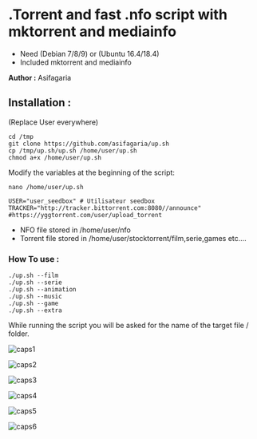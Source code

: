 # .Torrent and fast .nfo script with mktorrent and mediainfo

* Need (Debian 7/8/9) or (Ubuntu 16.4/18.4)
* Included mktorrent and mediainfo

**Author :** Asifagaria

## Installation :
(Replace User everywhere)
```
cd /tmp
git clone https://github.com/asifagaria/up.sh
cp /tmp/up.sh/up.sh /home/user/up.sh
chmod a+x /home/user/up.sh
```

Modify the variables at the beginning of the script:
```
nano /home/user/up.sh
```
```
USER="user_seedbox" # Utilisateur seedbox
TRACKER="http://tracker.bittorrent.com:8080//announce" #https://yggtorrent.com/user/upload_torrent
```

* NFO file stored in /home/user/nfo
* Torrent file stored in /home/user/stocktorrent/film,serie,games etc....

### How To use :
```
./up.sh --film
./up.sh --serie
./up.sh --animation
./up.sh --music
./up.sh --game
./up.sh --extra
```
While running the script you will be asked for the name of the target file / folder.

![caps1](https://user-images.githubusercontent.com/34775368/34308900-ac0ed54a-e74f-11e7-8923-d25017f27331.PNG)

![caps2](https://user-images.githubusercontent.com/34775368/34308918-c07f5900-e74f-11e7-90d1-3cbc65ccd03f.PNG)

![caps3](https://user-images.githubusercontent.com/34775368/34308923-c3a75146-e74f-11e7-8cd0-c8c2731d5db5.PNG)

![caps4](https://user-images.githubusercontent.com/34775368/34308928-c625e572-e74f-11e7-9e0d-439ff529643e.PNG)

![caps5](https://user-images.githubusercontent.com/34775368/34308933-cbcd83b8-e74f-11e7-8451-dab952c2b79a.PNG)

![caps6](https://user-images.githubusercontent.com/34775368/34308936-cf2c41fc-e74f-11e7-9163-3cf84ba2f802.PNG)

